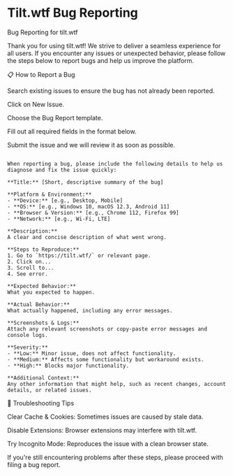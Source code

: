# Tilt.wtf Bug Reporting

Bug Reporting for tilt.wtf

Thank you for using tilt.wtf! We strive to deliver a seamless experience for all users. If you encounter any issues or unexpected behavior, please follow the steps below to report bugs and help us improve the platform.

📋 How to Report a Bug

Search existing issues to ensure the bug has not already been reported.

Click on New Issue.

Choose the Bug Report template.

Fill out all required fields in the format below.

Submit the issue and we will review it as soon as possible.

```🐛 Bug Report Format

When reporting a bug, please include the following details to help us diagnose and fix the issue quickly:

**Title:** [Short, descriptive summary of the bug]

**Platform & Environment:**
- **Device:** [e.g., Desktop, Mobile]
- **OS:** [e.g., Windows 10, macOS 12.3, Android 11]
- **Browser & Version:** [e.g., Chrome 112, Firefox 99]
- **Network:** [e.g., Wi-Fi, LTE]

**Description:**
A clear and concise description of what went wrong.

**Steps to Reproduce:**
1. Go to `https://tilt.wtf/` or relevant page.
2. Click on...
3. Scroll to...
4. See error.

**Expected Behavior:**
What you expected to happen.

**Actual Behavior:**
What actually happened, including any error messages.

**Screenshots & Logs:**
Attach any relevant screenshots or copy-paste error messages and console logs.

**Severity:**
- **Low:** Minor issue, does not affect functionality.
- **Medium:** Affects some functionality but workaround exists.
- **High:** Blocks major functionality.

**Additional Context:**
Any other information that might help, such as recent changes, account details, or related issues. 
```

🔎 Troubleshooting Tips

Clear Cache & Cookies: Sometimes issues are caused by stale data.

Disable Extensions: Browser extensions may interfere with tilt.wtf.

Try Incognito Mode: Reproduces the issue with a clean browser state.

If you're still encountering problems after these steps, please proceed with filing a bug report.

